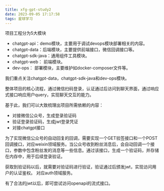 ```yaml
---
title: xfg-gpt-study2
date: 2023-09-05 17:17:58
tags: 星球学习
---
```


项目工程分为5大模块
- chatgpt-api：demo模块，主要用于调试devops模块部署相关的内容。
- chatgpt-data：后端模块，主要提供前端接口，微信回调接口等。
- chatgpt-sdk-java：通用组件工具模块。
- chatgpt-web： 前端模块。
- dev-ops： 部署模块，主要维护如docker-composer文件等。

我们重点关注chatgpt-data，chatgpt-sdk-java和dev-ops模块。

整体项目的核心流程，通过微信扫码登录，认证通过后访问到聊天界面，通过响应式接口响应用户query，实现聊天交互的能力。

基于此，我们可以大致梳理出项目所需依赖的内容：
- 对接微信公众号，生成登录验证码
- 验证登录验证码，生成jwt登录凭证
- 对接chatgpt接口

为了实现微信公众号的自动回复的回调，需要实现一个GET验签接口和一个POST回调接口，对应weixin领域服务。当公众号收到粉丝消息后，会自动回调一个接口，参数中包含粉丝发的消息等一些信息。通过该接口，生成一个验证码，并存储在内存中，用于后续登录验证。

获取到验证码以后，就需要对验证码进行验证，验证通过后颁发jwt，实现访问用户的认证鉴权。
对应auth领域服务。

有了合法的jwt以后，即可尝试访问openapi的流式接口。



